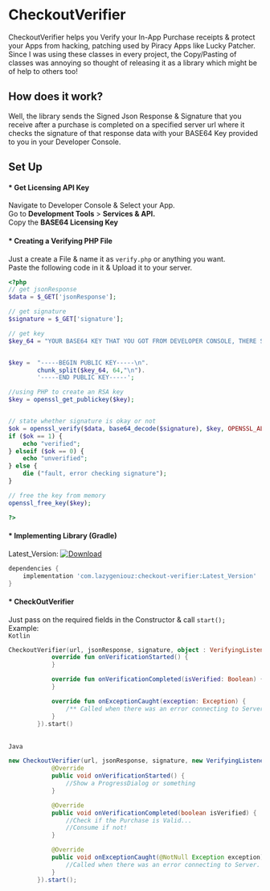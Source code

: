 # CheckoutVerifier
CheckoutVerifier helps you Verify your In-App Purchase receipts & protect your Apps from hacking, patching used by Piracy Apps like Lucky Patcher.
<br/>Since I was using these classes in every project, the Copy/Pasting of classes was annoying so thought of releasing it as a library which might be of help to others too!


## How does it work?
Well, the library sends the Signed Json Response & Signature that you receive after a purchase is completed on a specified server url where it checks the signature of that response data with your BASE64 Key provided to you in your Developer Console.


## Set Up
#### * Get Licensing API Key
Navigate to Developer Console & Select your App.
<br/>Go to <b>Development Tools</b> > <b>Services & API.</b>
<br/>Copy the <b>BASE64 Licensing Key</b>

#### * Creating a Verifying PHP File
Just a create a File & name it as `verify.php` or anything you want.
<br/>Paste the following code in it & Upload it to your server.

```php
<?php
// get jsonResponse
$data = $_GET['jsonResponse'];

// get signature
$signature = $_GET['signature'];

// get key
$key_64 = "YOUR BASE64 KEY THAT YOU GOT FROM DEVELOPER CONSOLE, THERE SHOULD BE NO SPACES!";


$key =  "-----BEGIN PUBLIC KEY-----\n".
        chunk_split($key_64, 64,"\n").
        '-----END PUBLIC KEY-----';

//using PHP to create an RSA key
$key = openssl_get_publickey($key);


// state whether signature is okay or not
$ok = openssl_verify($data, base64_decode($signature), $key, OPENSSL_ALGO_SHA1);
if ($ok == 1) {
    echo "verified";
} elseif ($ok == 0) {
    echo "unverified";
} else {
    die ("fault, error checking signature");
}

// free the key from memory
openssl_free_key($key);

?>
```

#### * Implementing Library (Gradle)
Latest_Version: [![Download](https://api.bintray.com/packages/itznotabug/Maven/CheckoutVerifier/images/download.svg) ](https://bintray.com/itznotabug/Maven/CheckoutVerifier/_latestVersion)
<br/>
```gradle
dependencies {
    implementation 'com.lazygeniouz:checkout-verifier:Latest_Version'
}
```

#### * CheckOutVerifier
Just pass on the required fields in the Constructor & call `start();`
<br/>Example:
<br/>`Kotlin`
```kotlin
CheckoutVerifier(url, jsonResponse, signature, object : VerifyingListener {
            override fun onVerificationStarted() {
            }

            override fun onVerificationCompleted(isVerified: Boolean) {
            }

            override fun onExceptionCaught(exception: Exception) {
                /** Called when there was an error connecting to Server. */
            }
        }).start()
```
<br/>`Java`
``` java
new CheckoutVerifier(url, jsonResponse, signature, new VerifyingListener() {
            @Override
            public void onVerificationStarted() {
                //Show a ProgressDialog or something
            }

            @Override
            public void onVerificationCompleted(boolean isVerified) {
                //Check if the Purchase is Valid...
                //Consume if not!
            }

            @Override
            public void onExceptionCaught(@NotNull Exception exception) {
                //Called when there was an error connecting to Server.
            }
        }).start();

```